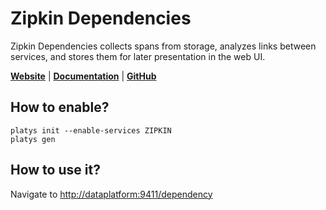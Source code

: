 # Zipkin Dependencies

Zipkin Dependencies collects spans from storage, analyzes links between services, and stores them for later presentation in the web UI.

**[Website](https://zipkin.io/)** | **[Documentation](https://zipkin.io/)** | **[GitHub](https://github.com/openzipkin/zipkin)**

## How to enable?

```
platys init --enable-services ZIPKIN
platys gen
```

## How to use it?

Navigate to <http://dataplatform:9411/dependency>